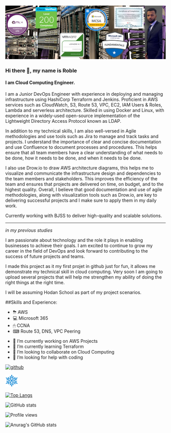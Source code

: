
![I am Cloud Computing Engineer.](https://github.com/MoRoble/MoRoble/blob/main/PicsArt_03-10-12.13.17.jpg)

### Hi there 👋, my name is Roble
#### I am Cloud Computing Engineer.

I am a Junior DevOps Engineer with experience in deploying and managing infrastructure using HashiCorp Terraform and Jenkins. Proficient in AWS services such as CloudWatch, S3, Route 53, VPC, EC2, IAM Users & Roles, Lambda and serverless architecture. Skilled in using Docker and Linux, with experience in a widely-used open-source implementation of the Lightweight Directory Access Protocol known as LDAP. 

In addition to my technical skills, I am also well-versed in Agile methodologies and use tools such as Jira to manage and track tasks and projects. I understand the importance of clear and concise documentation and use Confluence to document processes and procedures. This helps ensure that all team members have a clear understanding of what needs to be done, how it needs to be done, and when it needs to be done. 

I also use Drow.io to draw AWS architecture diagrams, this helps me to visualize and communicate the infrastructure design and dependencies to the team members and stakeholders. This improves the efficiency of the team and ensures that projects are delivered on time, on budget, and to the highest quality. Overall, I believe that good documentation and use of agile methodologies, along with visualization tools such as Drow.io, are key to delivering successful projects and I make sure to apply them in my daily work.

Currently working with BJSS to deliver high-quality and scalable solutions.




-------------
*in my previous studies*

I am passionate about technology and the role it plays in enabling businesses to achieve their goals. I am excited to continue to grow my career in the field of DevOps and look forward to contributing to the success of future projects and teams.


I made this project as it my first projet in github just for fun, it allows me demonstrate my technical skill in cloud computing. Very soon I am going to upload several projects that will help me strengthen my ability of doing the right things at the right time. 

I will be assuming Hodan School as part of my project scenarios. 

##Skills and Experience: 
* ⛈ AWS
* 💻 Microsoft 365
* 🖱 CCNA
* ⌨ Route 53, DNS, VPC Peering

- 🔭 I’m currently working on AWS Projects 
- 🌱 I’m currently learning Terraform 
- 👯 I’m looking to collaborate on Cloud Computing 
- 🤔 I’m looking for help with coding 


[<img src='https://cdn.jsdelivr.net/npm/simple-icons@3.0.1/icons/github.svg' alt='github' height='40'>](https://github.com/MoRoble)  

<a href='https://archiveprogram.github.com/'><img src='https://raw.githubusercontent.com/acervenky/animated-github-badges/master/assets/acbadge.gif' width='40' height='40'></a> 

[![Top Langs](https://github-readme-stats.vercel.app/api/top-langs/?username=MoRoble)](https://github.com/anuraghazra/github-readme-stats)

![GitHub stats](https://github-readme-stats.vercel.app/api?username=MoRoble&show_icons=true)  

![Profile views](https://gpvc.arturio.dev/MoRoble)  
<!--
**MoRoble/MoRoble** is a ✨ _special_ ✨ repository because its `README.md` (this file) appears on your GitHub profile.

Here are some ideas to get you started:

- 🔭 I’m currently working on Projects on AWS cloud solutions
- 🌱 I’m currently learning Terraform
- 👯 I’m looking to collaborate on cloud computiong
- 🤔 I’m looking for help with ...
- 💬 Ask me about ...
- 📫 How to reach me: ...
- 😄 Pronouns: ...
- ⚡ Fun fact: ...
-->

![Anurag's GitHub stats](https://github-readme-stats.vercel.app/api?username=MoRoble&theme=darcula&show_icons=true)
